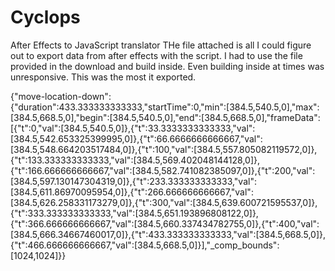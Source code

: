 # Cyclops
After Effects to JavaScript translator
THe file attached is all I could figure out to export data from after effects with the script. 
I had to use the file provided in the download and build inside. 
Even building inside at times was unresponsive. 
This was the most it exported. 


{"move-location-down":{"duration":433.333333333333,"startTime":0,"min":[384.5,540.5,0],"max":[384.5,668.5,0],"begin":[384.5,540.5,0],"end":[384.5,668.5,0],"frameData":[{"t":0,"val":[384.5,540.5,0]},{"t":33.3333333333333,"val":[384.5,542.653325399995,0]},{"t":66.6666666666667,"val":[384.5,548.664203517484,0]},{"t":100,"val":[384.5,557.805082119572,0]},{"t":133.333333333333,"val":[384.5,569.402048144128,0]},{"t":166.666666666667,"val":[384.5,582.741082385097,0]},{"t":200,"val":[384.5,597.130147304319,0]},{"t":233.333333333333,"val":[384.5,611.86970095954,0]},{"t":266.666666666667,"val":[384.5,626.258331173279,0]},{"t":300,"val":[384.5,639.600721595537,0]},{"t":333.333333333333,"val":[384.5,651.193896808122,0]},{"t":366.666666666667,"val":[384.5,660.337434782755,0]},{"t":400,"val":[384.5,666.34667460017,0]},{"t":433.333333333333,"val":[384.5,668.5,0]},{"t":466.666666666667,"val":[384.5,668.5,0]}],"_comp_bounds":[1024,1024]}}
